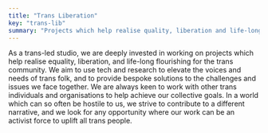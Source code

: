 ```yaml
---
title: "Trans Liberation"
key: "trans-lib"
summary: "Projects which help realise quality, liberation and life-long flourishing for the trans community."
---
```

As a trans-led studio, we are deeply invested in working on projects which help realise equality, liberation, and life-long flourishing for the trans community. We aim to use tech and research to elevate the voices and needs of trans folk, and to provide bespoke solutions to the challenges and issues we face together. We are always keen to work with other trans individuals and organisations to help achieve our collective goals. In a world which can so often be hostile to us, we strive to contribute to a different narrative, and we look for any opportunity where our work can be an activist force to uplift all trans people.
